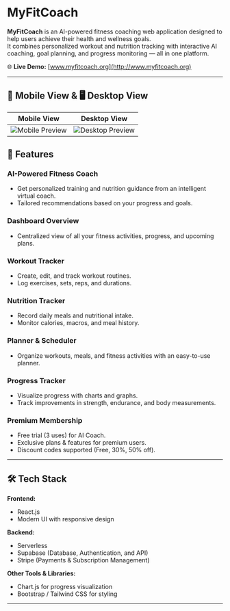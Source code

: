 # MyFitCoach 

**MyFitCoach** is an AI-powered fitness coaching web application designed to help users achieve their health and wellness goals.  
It combines personalized workout and nutrition tracking with interactive AI coaching, goal planning, and progress monitoring — all in one platform.

🌐 **Live Demo:** [www.myfitcoach.org](http://www.myfitcoach.org)

---

## 📱 Mobile View & 🖥️ Desktop View  

| **Mobile View** | **Desktop View** |
|-----------------|------------------|
| ![Mobile Preview](assets/screenshots/mobile-view.png) | ![Desktop Preview](assets/screenshots/desktop-view.png) |

## 🚀 Features

###  AI-Powered Fitness Coach
- Get personalized training and nutrition guidance from an intelligent virtual coach.
- Tailored recommendations based on your progress and goals.

###  Dashboard Overview
- Centralized view of all your fitness activities, progress, and upcoming plans.

###  Workout Tracker
- Create, edit, and track workout routines.
- Log exercises, sets, reps, and durations.

###  Nutrition Tracker
- Record daily meals and nutritional intake.
- Monitor calories, macros, and meal history.

###  Planner & Scheduler
- Organize workouts, meals, and fitness activities with an easy-to-use planner.

###  Progress Tracker
- Visualize progress with charts and graphs.
- Track improvements in strength, endurance, and body measurements.

###  Premium Membership
- Free trial (3 uses) for AI Coach.
- Exclusive plans & features for premium users.
- Discount codes supported (Free, 30%, 50% off).

---

## 🛠️ Tech Stack

**Frontend:**
- React.js
- Modern UI with responsive design

**Backend:**
- Serverless 
- Supabase (Database, Authentication, and API)
- Stripe (Payments & Subscription Management)

**Other Tools & Libraries:**
- Chart.js for progress visualization
- Bootstrap / Tailwind CSS for styling

---

